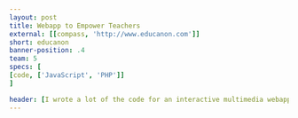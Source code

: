 ```yaml
---
layout: post
title: Webapp to Empower Teachers
external: [[compass, 'http://www.educanon.com']]
short: educanon
banner-position: .4
team: 5
specs: [
[code, ['JavaScript', 'PHP']]
]

header: [I wrote a lot of the code for an interactive multimedia webapp., "Though I had played with JavaScript over the years prior, I had never built anything real with it. And I had never touched PHP. But these were the tools I used to build eduCanon with another developer the summer after my first year."]
---
```

